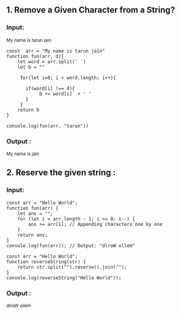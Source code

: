 ## 1. Remove a Given Character from a String?
### Input:
  <small> My name is tarun jain </small>
```
const  arr = "My name is tarun jain"
function fun(arr, d){ 
    let word = arr.split(' ')
    let b = ""
    
     for(let i=0; i < word.length; i++){
        
       if(word[i] !== d){
            b += word[i]  + ' '
       } 
     }
    return b
}

console.log(fun(arr, "tarun"))
```

### Output :
 <small> My name is jain </small>

 ## 2. Reserve the given string :
### Input:

```
const arr = "Hello World";
function fun(arr) {
    let ans = "";
    for (let i = arr.length - 1; i >= 0; i--) {
        ans += arr[i]; // Appending characters one by one
    }
    return ans;
}
console.log(fun(arr)); // Output: "dlroW olleH"
 ``` 
```
const arr = "Hello World";
function reverseString(str) {
    return str.split("").reverse().join("");
}
console.log(reverseString("Hello World"));  
 ```
### Output :
 <small> dlroW olleH </small>


